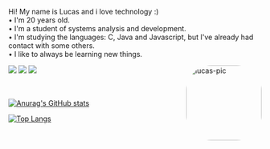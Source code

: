 Hi! My name is Lucas and i love technology :)<br/>
• I'm 20 years old.<br/>
• I'm a student of systems analysis and development.<br/>
• I'm studying the languages: C, Java and Javascript, but I've already had contact with some others.<br/>
• I like to always be learning new things.<br/>

<div>
 <a href="https://twitter.com/lucasilvr" target="_blank"><img src="https://img.shields.io/badge/Twitter-1DA1F2?style=for-the-badge&logo=twitter&logoColor=white" target="_blank"></a> 
  <a href = "mailto:lucassilveira07.ls@gmail.com"><img src="https://img.shields.io/badge/-Gmail-%23333?style=for-the-badge&logo=gmail&logoColor=white" target="_blank"></a>
  <a href="https://www.linkedin.com/in/lucas-silveira-74249423a/" target="_blank"><img src="https://img.shields.io/badge/-LinkedIn-%230077B5?style=for-the-badge&logo=linkedin&logoColor=white" target="_blank"></a>
  <img align="right" alt="lucas-pic" height="150" style="border-radius:50px;" src="https://media.tenor.com/T90erSIZ41sAAAAC/harry-potter-cute.gif">
</div>
<br/>
<br/>

[![Anurag's GitHub stats](https://github-readme-stats.vercel.app/api?username=lucasilvr&theme=dark)](https://github.com/lucasilvr/github-readme-stats)

[![Top Langs](https://github-readme-stats.vercel.app/api/top-langs/?username=lucasilvr&theme=dark&layout=compact)](https://github.com/lucasilvr/github-readme-stats)
